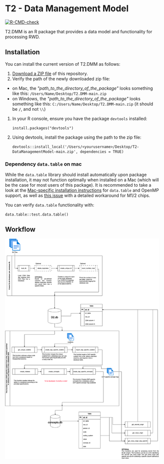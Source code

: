 
# T2 - Data Management Model

<!-- badges: start -->
[![R-CMD-check](https://github.com/UMC-Utrecht-RWE/T2-DataManagementModel/actions/workflows/R-CMD-check.yaml/badge.svg)](https://github.com/UMC-Utrecht-RWE/T2-DataManagementModel/actions/workflows/R-CMD-check.yaml)
<!-- badges: end -->

T2.DMM is an R package that provides a data model and functionality for processing RWD.

## Installation

You can install the current version of T2.DMM as follows:

1. [Download a ZIP file](https://github.com/UMC-Utrecht-RWE/T2-DataManagementModel/archive/refs/heads/main.zip) of this repository.
1. Verify the path of the newly downloaded zip file:
  - on Mac, the *"path_to_the_directory_of_the_package"* looks something like this: `/Users/Name/Desktop/T2.DMM-main.zip`
  - on Windows, the *"path_to_the_directory_of_the_package"* looks something like this: `C:/Users/Name/Desktop/T2.DMM-main.zip` (it should be **`/`**, and not `\\`)
1. In your R console, ensure you have the package `devtools` installed:
   ```
   install.packages("devtools")
   ```
1. Using devtools, install the package using the path to the zip file:
   ```
   devtools::install_local('/Users/<yourusername>/Desktop/T2-DataManagementModel-main.zip', dependencies = TRUE)
   ```

### Dependency `data.table` on mac

While the `data.table` library should install automatically upon package installation, it may not function optimally when installed on a Mac (which will be the case for most users of this package).
It is recommended to take a look at the [Mac-specific installation instructions](https://github.com/Rdatatable/data.table/wiki/Installation#Enable-openmp-for-macos) for `data.table` and OpenMP support, as well as [this issue](https://github.com/Rdatatable/data.table/issues/5419) with a detailed workaround for M1/2 chips.

You can verify `data.table` functionality with:
```
data.table::test.data.table()
```

## Workflow

![Overview data management](T2_DMM.png)


